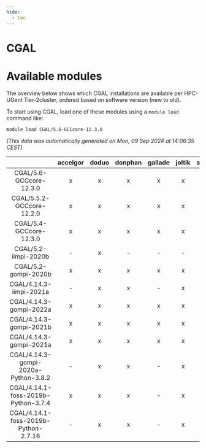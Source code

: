 ```yaml
---
hide:
  - toc
---
```


CGAL
====

# Available modules


The overview below shows which CGAL installations are available per HPC-UGent Tier-2cluster, ordered based on software version (new to old).

To start using CGAL, load one of these modules using a `module load` command like:

```shell
module load CGAL/5.6-GCCcore-12.3.0
```

*(This data was automatically generated on Mon, 09 Sep 2024 at 14:06:35 CEST)*  

| |accelgor|doduo|donphan|gallade|joltik|shinx|skitty|
| :---: | :---: | :---: | :---: | :---: | :---: | :---: | :---: |
|CGAL/5.6-GCCcore-12.3.0|x|x|x|x|x|x|x|
|CGAL/5.5.2-GCCcore-12.2.0|x|x|x|x|x|x|x|
|CGAL/5.4-GCCcore-12.3.0|x|x|x|x|x|x|x|
|CGAL/5.2-iimpi-2020b|-|x|-|-|-|-|-|
|CGAL/5.2-gompi-2020b|x|x|x|x|x|-|x|
|CGAL/4.14.3-iimpi-2021a|-|x|x|-|x|-|x|
|CGAL/4.14.3-gompi-2022a|x|x|x|x|x|-|x|
|CGAL/4.14.3-gompi-2021b|x|x|x|x|x|-|x|
|CGAL/4.14.3-gompi-2021a|x|x|x|x|x|-|x|
|CGAL/4.14.3-gompi-2020a-Python-3.8.2|-|x|x|-|x|-|x|
|CGAL/4.14.1-foss-2019b-Python-3.7.4|x|x|x|-|x|-|x|
|CGAL/4.14.1-foss-2019b-Python-2.7.16|-|x|x|-|x|-|x|
